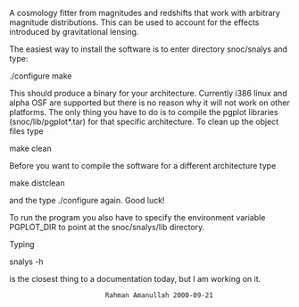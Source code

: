 A cosmology fitter from magnitudes and redshifts that work with arbitrary
magnitude distributions.  This can be used to account for the effects
introduced by gravitational lensing.

The easiest way to install the software is to enter directory snoc/snalys
and type:

  ./configure
  make

This should produce a binary for your architecture. Currently i386 linux and
alpha OSF are supported but there is no reason why it will not work on other
platforms. The only thing you have to do is to compile the pgplot libraries
(snoc/lib/pgplot*.tar) for that specific architecture. To clean up the
object files type

  make clean

Before you want to compile the software for a different architecture type

  make distclean

and the type ./configure again. Good luck!

To run the program you also have to specify the environment variable
PGPLOT_DIR to point at the snoc/snalys/lib directory.

Typing

  snalys -h

is the closest thing to a documentation today, but I am working on it.


                            Rahman Amanullah 2000-09-21
